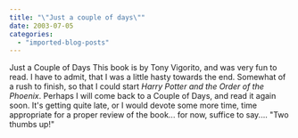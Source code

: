 ```yaml
---
title: "\"Just a couple of days\""
date: 2003-07-05
categories: 
  - "imported-blog-posts"
---
```


Just a Couple of Days This book is by Tony Vigorito, and was very fun to read. I have to admit, that I was a little hasty towards the end. Somewhat of a rush to finish, so that I could start _Harry Potter and the Order of the Phoenix_. Perhaps I will come back to a Couple of Days, and read it again soon. It's getting quite late, or I would devote some more time, time appropriate for a proper review of the book... for now, suffice to say.... "Two thumbs up!"
